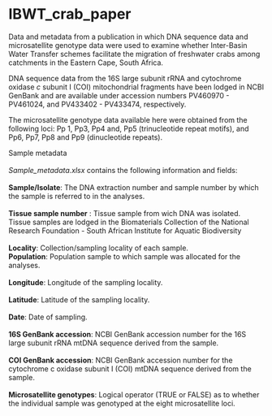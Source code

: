 # IBWT_crab_paper
Data and metadata from a publication in which DNA sequence data and microsatellite genotype data were used to examine whether Inter-Basin Water Transfer schemes facilitate the migration of freshwater crabs among catchments in the Eastern Cape, South Africa.

DNA sequence data from the 16S large subunit rRNA and cytochrome oxidase _c_ subunit I (COI) mitochondrial fragments have been lodged in NCBI GenBank and are available under accession numbers PV460970 - PV461024, and PV433402 - PV433474, respectively.

The microsatellite genotype data available here were obtained from the following loci: Pp 1, Pp3, Pp4 and, Pp5 (trinucleotide repeat motifs), and Pp6, Pp7, Pp8 and Pp9 (dinucleotide repeats).

Sample metadata <br>
<br>
_Sample_metadata.xlsx_ contains the following information and fields: <br>
<br>
__Sample/Isolate__: The DNA extraction number and sample number by which the sample is referred to in the analyses. <br>
<br>
__Tissue sample number__ : Tissue sample from wich DNA was isolated. Tissue samples are lodged in the Biomaterials Collection of the National Research Foundation - South African Institute for Aquatic Biodiversity <br>
<br>
__Locality__: Collection/sampling locality of each sample. <br>
__Population__: Population sample to which sample was allocated for the analyses. <br>
<br>
__Longitude__: Longitude of the sampling locality. <br>
<br>
__Latitude__: Latitude of the sampling locality. <br>
<br>
__Date__: Date of sampling. <br>
<br>
__16S GenBank accession__: NCBI GenBank accession number for the 16S large subunit rRNA mtDNA sequence derived from the sample. <br>
<br>
__COI GenBank accession__: NCBI GenBank accession number for the cytochrome c oxidase subunit I (COI) mtDNA sequence derived from the sample. <br>
<br>
__Microsatellite genotypes__: Logical operator (TRUE or FALSE) as to whether the individual sample was genotyped at the eight microsatellite loci. <br>
<br>



